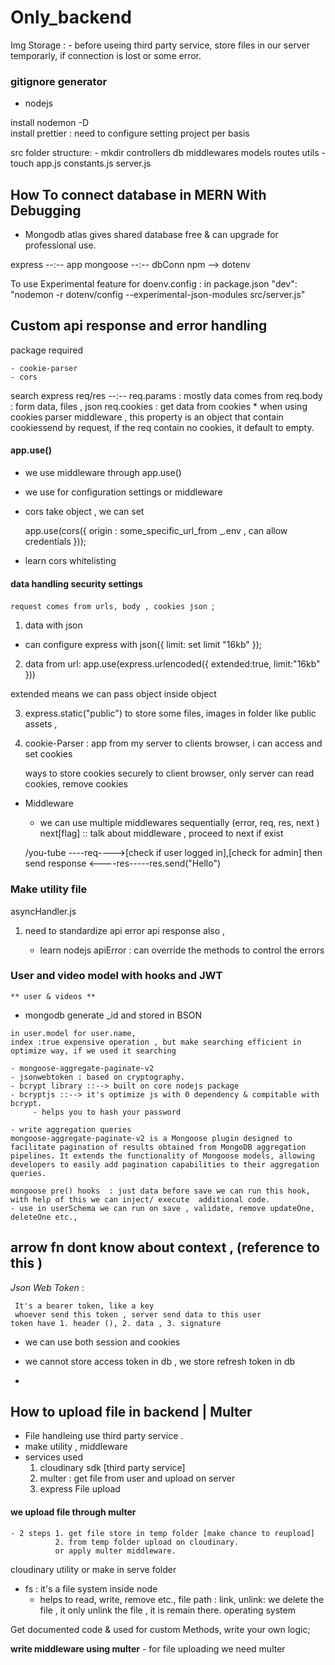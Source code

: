 # Only_backend
Img Storage :
    - before useing third party service, store files in our server temporarly, if connection is lost or some error.

### gitignore generator 
- nodejs 

install nodemon -D  
install prettier : need to configure setting project per basis   


src folder structure: 
    - mkdir controllers db middlewares models routes utils
    - touch app.js constants.js server.js

## How To connect database in MERN With Debugging
 * Mongodb atlas gives shared database free   & can upgrade for professional use.

express --:-- app
mongoose --:-- dbConn
npm --> dotenv 


To use Experimental feature for doenv.config : in package.json 
"dev": "nodemon -r dotenv/config --experimental-json-modules src/server.js"


## Custom api response and error handling 

package required

    - cookie-parser
    - cors

search express req/res --:-- 
    req.params : mostly data comes from 
    req.body : form data, files , json
    req.cookies : get data from cookies 
        * when using cookies parser middleware , this property is an object that contain cookiessend by request,
        if the req contain no cookies, it default to empty.

#### app.use()

- we use middleware through app.use()
- we use for configuration settings or middleware

- cors take object , we can set 

    app.use(cors({
        origin : some_specific_url_from _.env ,
        can allow credentials
    }));

- learn cors whitelisting 

#### data handling security settings
`request comes from urls, body , cookies json `;

1. data with json

- can configure  express with json({
    limit: set limit "16kb"
});

2.  data from url:
app.use(express.urlencoded({
    extended:true,
    limit:"16kb"
}))

extended means we can pass object inside object 

3. express.static("public")
    to store some files, images in  folder like  public assets , 

4. cookie-Parser : app
    from my server to clients browser, i can access and set cookies 

    ways to store cookies securely to client browser,
    only server can read cookies, remove cookies 

* Middleware
   - we can use multiple middlewares sequentially 
   (error, req, res, next )
   next[flag] :: talk about middleware , proceed to next if exist  

    /you-tube ----req---->[check if user logged in],[check for admin] then send response
                <----res-----res.send("Hello")


### Make utility file 
 asyncHandler.js

1. need to standardize api error api response also ,

    - learn nodejs apiError
    : can override the methods to control the errors  


### User and video model with hooks and JWT
    ** user & videos ** 
   - mongodb generate _id and stored in BSON 

    in user.model for user.name, 
    index :true expensive operation , but make searching efficient in optimize way, if we used it searching 

    - mongoose-aggregate-paginate-v2 
    - jsonwebtoken : based on cryptography.
    - bcrypt library ::--> built on core nodejs package
    - bcryptjs ::--> it's optimize js with 0 dependency & compitable with bcrypt. 
         - helps you to hash your password 

    - write aggregation queries
    mongoose-aggregate-paginate-v2 is a Mongoose plugin designed to facilitate pagination of results obtained from MongoDB aggregation pipelines. It extends the functionality of Mongoose models, allowing developers to easily add pagination capabilities to their aggregation queries.

    mongoose pre() hooks  : just data before save we can run this hook, with help of this we can inject/ execute  additional code.
    - use in userSchema we can run on save , validate, remove updateOne, deleteOne etc.,

## arrow fn dont know about context , (reference to this )

 *Json Web Token*  :

     It's a bearer token, like a key 
     whoever send this token , server send data to this user 
    token have 1. header (), 2. data , 3. signature 
   -  we can use both session and cookies

   - we cannot store access token in db , we store refresh token in db
   - 


## How to upload file in backend | Multer
 - File handleing use third party service .
 - make utility , middleware 
 - services used 
    1. cloudinary sdk [third party service]
    2. multer : get file from user and upload on server
    3. express File upload 

#### we upload file through multer
    - 2 steps 1. get file store in temp folder [make chance to reupload]
              2. from temp folder upload on cloudinary.
              or apply multer middleware.

cloudinary utility or make in serve folder 

- fs : it's a file system inside node 
    - helps to read, write, remove etc., 
    file path : link, 
    unlink: we delete the file , it only unlink the file , it is remain there. operating system

 Get documented code & used for custom Methods, write your own logic;

 **write middleware using multer** 
    - for file uploading we need multer